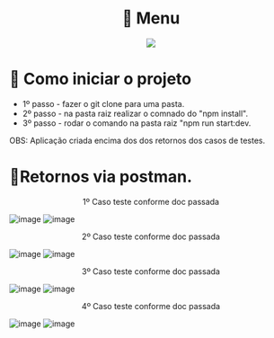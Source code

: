 <h1 align="center"> 📖 Menu</h1>

<p align="center">
<img src="http://img.shields.io/static/v1?label=STATUS&message=%20CONCLUIDO&color=GREEN&style=for-the-badge"/>
</p>

# :hammer: Como iniciar o projeto

- 1º passo - fazer o git clone para uma pasta.
- 2º passo - na pasta raiz realizar o comnado do "npm install".
- 3º passo - rodar o comando na pasta raiz "npm run start:dev.

OBS: Aplicação criada encima dos dos retornos dos casos de testes.

# 🧃Retornos via postman.

<p align="center">
 1º Caso teste conforme doc passada 
 
![image](https://github.com/guicos/menu/assets/40805597/813a1d3c-fcbc-4a78-a695-11298ed3898d)
  ![image](https://github.com/guicos/menu/assets/40805597/675e5643-e5c2-4c16-a0cc-e41679755a3a)
</p>

<p align="center">
 2º Caso teste conforme doc passada 
 
![image](https://github.com/guicos/menu/assets/40805597/bb670877-2c9a-41cf-a23d-36a970d1bbb8)
  ![image](https://github.com/guicos/menu/assets/40805597/6571982d-791b-449b-b5d5-2a83e5ec5b8d)
</p>

<p align="center">
 3º Caso teste conforme doc passada 
 
![image](https://github.com/guicos/menu/assets/40805597/57bbdc27-126f-465d-90ab-3ac318ec837c)
![image](https://github.com/guicos/menu/assets/40805597/f979983b-4e46-46b6-a524-cbbaf0e8567c)
</p>

<p align="center">
 4º Caso teste conforme doc passada 
 
![image](https://github.com/guicos/menu/assets/40805597/1e9ff1e3-749b-4ea9-9c59-a0332f6f150a)
![image](https://github.com/guicos/menu/assets/40805597/6dbc2578-9eb6-4cd7-8c7c-bc0402a03742)
</p>





